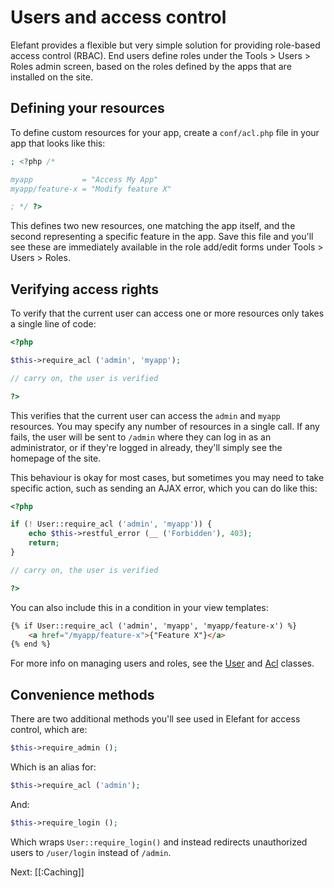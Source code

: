 # Users and access control

Elefant provides a flexible but very simple solution for providing role-based access
control (RBAC). End users define roles under the Tools > Users > Roles admin screen,
based on the roles defined by the apps that are installed on the site.

## Defining your resources

To define custom resources for your app, create a `conf/acl.php` file in your app that
looks like this:

~~~php
; <?php /*

myapp           = "Access My App"
myapp/feature-x = "Modify feature X"

; */ ?>
~~~

This defines two new resources, one matching the app itself, and the second representing
a specific feature in the app. Save this file and you'll see these are immediately
available in the role add/edit forms under Tools > Users > Roles.

## Verifying access rights

To verify that the current user can access one or more resources only takes a single line
of code:

~~~php
<?php

$this->require_acl ('admin', 'myapp');

// carry on, the user is verified

?>
~~~

This verifies that the current user can access the `admin` and `myapp` resources. You
may specify any number of resources in a single call. If any fails, the user will be
sent to `/admin` where they can log in as an administrator, or if they're logged in
already, they'll simply see the homepage of the site.

This behaviour is okay for most cases, but sometimes you may need to take specific
action, such as sending an AJAX error, which you can do like this:

~~~php
<?php

if (! User::require_acl ('admin', 'myapp')) {
	echo $this->restful_error (__ ('Forbidden'), 403);
	return;
}

// carry on, the user is verified

?>
~~~

You can also include this in a condition in your view templates:

~~~html
{% if User::require_acl ('admin', 'myapp', 'myapp/feature-x') %}
	<a href="/myapp/feature-x">{"Feature X"}</a>
{% end %}
~~~

For more info on managing users and roles, see the
[User](https://www.elefantcms.com/visor/lib/User) and
[Acl](https://www.elefantcms.com/visor/lib/Acl) classes.

## Convenience methods

There are two additional methods you'll see used in Elefant for access control, which are:

~~~php
$this->require_admin ();
~~~

Which is an alias for:

~~~php
$this->require_acl ('admin');
~~~

And:

~~~php
$this->require_login ();
~~~

Which wraps `User::require_login()` and instead redirects unauthorized users to `/user/login`
instead of `/admin`.

Next: [[:Caching]]
